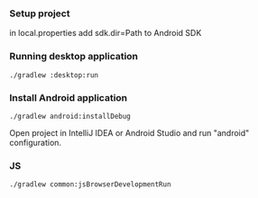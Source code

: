 ### Setup project
in local.properties add sdk.dir=Path to Android SDK

### Running desktop application
```
./gradlew :desktop:run
```

### Install Android application

```
./gradlew android:installDebug
```

Open project in IntelliJ IDEA or Android Studio and run "android" configuration.

### JS
```
./gradlew common:jsBrowserDevelopmentRun
```
